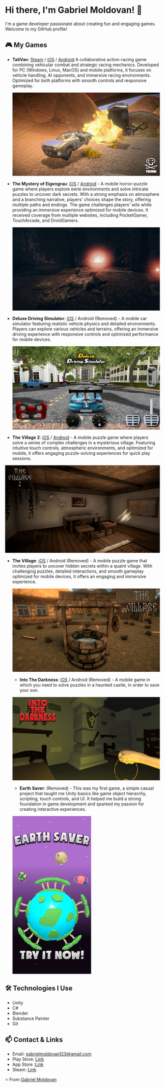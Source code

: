 # Hi there, I'm Gabriel Moldovan! 👋

I'm a game developer passionate about creating fun and engaging games. Welcome to my GitHub profile!

## 🎮 My Games

- **TaliVan**: [Steam](https://store.steampowered.com/app/2539990/TaliVan/) / [iOS](https://apps.apple.com/ro/app/talivan/id6450677179) / [Android](https://play.google.com/store/apps/details?id=com.EarthDevs.TaliVan) A collaborative action-racing game combining vehicular combat and strategic racing mechanics. Developed for PC (Windows, Linux, MacOS) and mobile platforms, it focuses on vehicle handling, AI opponents, and immersive racing environments. Optimized for both platforms with smooth controls and responsive gameplay.

  ![Game Screenshot](https://github.com/gabriel-moldovan/gabriel-moldovan/blob/main/images/talivan.jpg)

- **The Mystery of Eigengrau**: [iOS](https://apps.apple.com/ro/app/the-mystery-of-eigengrau/id6475685049) / [Android](https://play.google.com/store/apps/details?id=com.RigorMortisInteractive.TheMysteryOfEigengrau) - A mobile horror-puzzle game where players explore eerie environments and solve intricate puzzles to uncover dark secrets. With a strong emphasis on atmosphere and a branching narrative, players' choices shape the story, offering multiple paths and endings. The game challenges players' wits while providing an immersive experience optimized for mobile devices. It received coverage from multiple websites, including PocketGamer, TouchArcade, and DroidGamers.


  ![Game Screenshot](https://github.com/gabriel-moldovan/gabriel-moldovan/blob/main/images/eigengrau.jpg)

- **Deluxe Driving Simulator**: [iOS](https://apps.apple.com/ro/app/deluxe-driving-simulator/id1610194600) / Android (Removed)  - A mobile car simulator featuring realistic vehicle physics and detailed environments. Players can explore various vehicles and terrains, offering an immersive driving experience with responsive controls and optimized performance for mobile devices.

  ![Game Screenshot](https://github.com/gabriel-moldovan/gabriel-moldovan/blob/main/images/deluxedriving.png)

-  **The Village 2**: [iOS]() / [Android](https://play.google.com/store/apps/details?id=com.EarthDevs.TheVillage2PuzzleEscapeRoomHiddenObject) - A mobile puzzle game where players solve a series of complex challenges in a mysterious village. Featuring intuitive touch controls, atmospheric environments, and optimized for mobile, it offers engaging puzzle-solving experiences for quick play sessions.

  ![Game Screenshot](https://github.com/gabriel-moldovan/gabriel-moldovan/blob/main/images/thevillage2.png)

- **The Village**: [iOS](https://apps.apple.com/ro/app/the-village-escape-room/id1609935230) / Android (Removed) -  A mobile puzzle game that invites players to uncover hidden secrets within a quaint village. With challenging puzzles, detailed interactions, and smooth gameplay optimized for mobile devices, it offers an engaging and immersive experience.

  ![Game Screenshot](https://github.com/gabriel-moldovan/gabriel-moldovan/blob/main/images/thevillage.png)

  -  **Into The Darkness**: [iOS](https://apps.apple.com/ro/app/into-the-darkness-horror/id1610347351) / Android (Removed) - A mobile game in which you need to solve puzzles in a haunted castle, in order to save your son.

  

   ![Game Screenshot](https://github.com/gabriel-moldovan/gabriel-moldovan/blob/main/images/into.png)

  -  **Earth Saver**: (Removed) - This was my first game, a simple casual project that taught me Unity basics like game object hierarchy, scripting, touch controls, and UI. It helped me build a strong foundation in game development and sparked my passion for creating interactive experiences.


   ![Game Screenshot](https://github.com/gabriel-moldovan/gabriel-moldovan/blob/main/images/earthsaver.png)





## 🛠️ Technologies I Use
- Unity
- C#
- Blender
- Substance Painter
- Git
  

## 📫 Contact & Links
- Email: [gabrielmoldovan123@gmail.com](mailto:gabrielmoldovan123@gmail.com)
- Play Store: [Link](https://play.google.com/store/apps/dev?id=7298976823012382489)
- App Store :[Link](https://apps.apple.com/ro/developer/gabriel-moldovan/id1609933703)
- Steam: [Link](https://store.steampowered.com/search/?developer=Gabriel%20Moldovan)
  


⭐️ From [Gabriel Moldovan](https://github.com/gabriel-moldovan)

<!--
**gabriel-moldovan/gabriel-moldovan** is a ✨ _special_ ✨ repository because its `README.md` (this file) appears on your GitHub profile.

Here are some ideas to get you started:

- 🔭 I’m currently working on ...
- 🌱 I’m currently learning ...
- 👯 I’m looking to collaborate on ...
- 🤔 I’m looking for help with ...
- 💬 Ask me about ...
- 📫 How to reach me: ...
- 😄 Pronouns: ...
- ⚡ Fun fact: ...
-->
